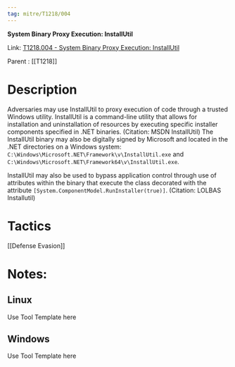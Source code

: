 ```yaml
---
tag: mitre/T1218/004
---
```


**System Binary Proxy Execution: InstallUtil**

Link: [T1218.004 - System Binary Proxy Execution: InstallUtil](https://attack.mitre.org/techniques/T1218/004)

Parent : [[T1218]]


# Description

Adversaries may use InstallUtil to proxy execution of code through a trusted Windows utility. InstallUtil is a command-line utility that allows for installation and uninstallation of resources by executing specific installer components specified in .NET binaries. (Citation: MSDN InstallUtil) The InstallUtil binary may also be digitally signed by Microsoft and located in the .NET directories on a Windows system: <code>C:\Windows\Microsoft.NET\Framework\v<version>\InstallUtil.exe</code> and <code>C:\Windows\Microsoft.NET\Framework64\v<version>\InstallUtil.exe</code>.

InstallUtil may also be used to bypass application control through use of attributes within the binary that execute the class decorated with the attribute <code>[System.ComponentModel.RunInstaller(true)]</code>. (Citation: LOLBAS Installutil)

# Tactics


[[Defense Evasion]]


# Notes:

## Linux

Use Tool Template here

## Windows

Use Tool Template here
